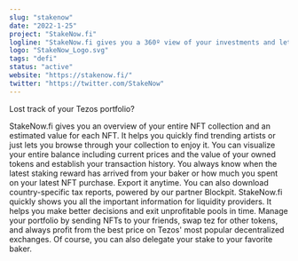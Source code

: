 ```yaml
---
slug: "stakenow"
date: "2022-1-25"
project: "StakeNow.fi"
logline: "StakeNow.fi gives you a 360º view of your investments and lets you manage your Tezos assets in one place."
logo: "StakeNow_Logo.svg"
tags: "defi"
status: "active"
website: "https://stakenow.fi/"
twitter: "https://twitter.com/StakeNow"
---
```


Lost track of your Tezos portfolio?

StakeNow.fi gives you an overview of your entire NFT collection and an estimated value for each NFT. It helps you quickly find trending artists or just lets you browse through your collection to enjoy it. You can visualize your entire balance including current prices and the value of your owned tokens and establish your transaction history. You always know when the latest staking reward has arrived from your baker or how much you spent on your latest NFT purchase. Export it anytime. You can also download country-specific tax reports, powered by our partner Blockpit.
StakeNow.fi quickly shows you all the important information for liquidity providers. It helps you make better decisions and exit unprofitable pools in time. Manage your portfolio by sending NFTs to your friends, swap tez for other tokens, and always profit from the best price on Tezos' most popular decentralized exchanges. Of course, you can also delegate your stake to your favorite baker.
